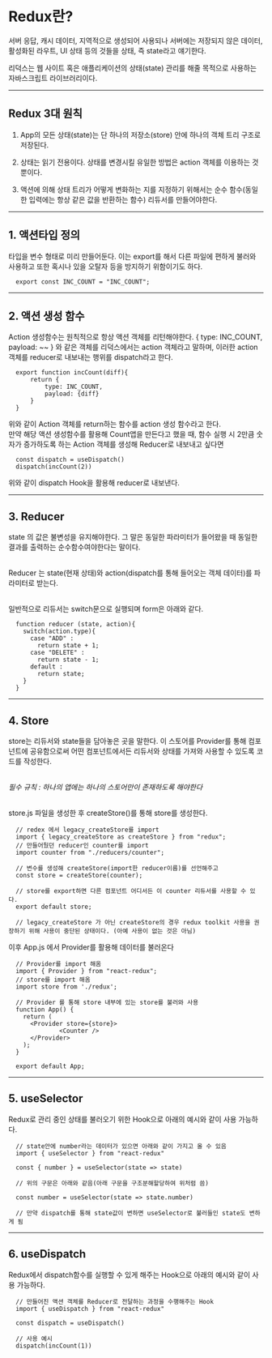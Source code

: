 # Redux란?

서버 응답, 캐시 데이터, 지역적으로 생성되어 사용되나 서버에는 저장되지 않은 데이터, 활성화된 라우트, UI 상태 등의 것들을 상태, 즉 state라고 얘기한다.

리덕스는 웹 사이트 혹은 애플리케이션의 상태(state) 관리를 해줄 목적으로 사용하는 자바스크립트 라이브러리이다.

---

## Redux 3대 원칙

1. App의 모든 상태(state)는 단 하나의 저장소(store) 안에 하나의 객체 트리 구조로 저장된다.

2. 상태는 읽기 전용이다. 상태를 변경시킬 유일한 방법은 action 객체를 이용하는 것 뿐이다.

3. 액션에 의해 상태 트리가 어떻게 변화하는 지를 지정하기 위해서는 순수 함수(동일한 입력에는 항상 같은 값을 반환하는 함수) 리듀서를 만들어야한다.

---

## 1. 액션타입 정의

타입을 변수 형태로 미리 만들어둔다. 이는 export를 해서 다른 파일에 편하게 불러와 사용하고 또한 혹시나 있을 오탈자 등을 방지하기 위함이기도 하다.

```JS
  export const INC_COUNT = "INC_COUNT";
```

---

## 2. 액션 생성 함수

Action 생성함수는 원칙적으로 항상 액션 객체를 리턴해야한다. { type: INC_COUNT, payload: ~~ } 와 같은 객체를 리덕스에서는 action 객체라고 말하며, 이러한 action 객체를 reducer로 내보내는 행위를 dispatch라고 한다.

```JS
  export function incCount(diff){
	  return {
		  type: INC_COUNT,
		  payload: {diff}
	  }
  }
```

위와 같이 Action 객체를 return하는 함수를 action 생성 함수라고 한다.<br/>
만약 해당 액션 생성함수를 활용해 Count앱을 만든다고 했을 때, 함수 실행 시 2만큼 숫자가 증가하도록 하는 Action 객체를 생성해 Reducer로 내보내고 싶다면

```JS
  const dispatch = useDispatch()
  dispatch(incCount(2))
```

위와 같이 dispatch Hook을 활용해 reducer로 내보낸다.

---

## 3. Reducer

state 의 값은 불변성을 유지해야한다. 그 말은 동일한 파라미터가 들어왔을 때 동일한 결과를 출력하는 순수함수여야한다는 말이다. <br/><br/>

Reducer 는 state(현재 상태)와 action(dispatch를 통해 들어오는 객체 데이터)를 파라미터로 받는다. <br/><br/>

일반적으로 리듀서는 switch문으로 실행되며 form은 아래와 같다.

```JS
  function reducer (state, action){
    switch(action.type){
      case "ADD" :
        return state + 1;
      case "DELETE" :
        return state - 1;
      default :
        return state;
    }
  }
```

---

## 4. Store

store는 리듀서와 state들을 담아놓은 곳을 말한다. 이 스토어를 Provider를 통해 컴포넌트에 공유함으로써 어떤 컴포넌트에서든 리듀서와 상태를 가져와 사용할 수 있도록 코드를 작성한다. <br/><br/>

_필수 규칙 : 하나의 앱에는 하나의 스토어만이 존재하도록 해야한다_ <br/><br/>

store.js 파일을 생성한 후 createStore()를 통해 store를 생성한다.

```JS
  // redex 에서 legacy_createStore를 import
  import { legacy_createStore as createStore } from "redux";
  // 만들어뒀던 reducer인 counter를 import
  import counter from "./reducers/counter";

  // 변수를 생성해 createStore(import한 reducer이름)를 선언해주고
  const store = createStore(counter);

  // store를 export하면 다른 컴포넌트 어디서든 이 counter 리듀서를 사용할 수 있다.
  export default store;

  // legacy_createStore 가 아닌 createStore의 경우 redux toolkit 사용을 권장하기 위해 사용이 중단된 상태이다. (아예 사용이 없는 것은 아님)
```

이후 App.js 에서 Provider를 활용해 데이터를 불러온다

```JS
  // Provider를 import 해옴
  import { Provider } from "react-redux";
  // store를 import 해옴
  import store from './redux';

  // Provider 를 통해 store 내부에 있는 store를 불러와 사용
  function App() {
    return (
      <Provider store={store}>
			  <Counter />
      </Provider>
    );
  }

  export default App;
```

---

## 5. useSelector

Redux로 관리 중인 상태를 불러오기 위한 Hook으로 아래의 예시와 같이 사용 가능하다.

```JS
  // state안에 number라는 데이터가 있으면 아래와 같이 가지고 올 수 있음
  import { useSelector } from "react-redux"

  const { number } = useSelector(state => state)

  // 위의 구문은 아래와 같음(아래 구문을 구조분해할당하여 위처럼 씀)

  const number = useSelector(state => state.number)

  // 만약 dispatch를 통해 state값이 변하면 useSelector로 불러들인 state도 변하게 됨
```

---

## 6. useDispatch

Redux에서 dispatch함수를 실행할 수 있게 해주는 Hook으로 아래의 예시와 같이 사용 가능하다.

```JS
  // 만들어진 액션 객체를 Reducer로 전달하는 과정을 수행해주는 Hook
  import { useDispatch } from "react-redux"

  const dispatch = useDispatch()

  // 사용 예시
  dispatch(incCount(1))
```
